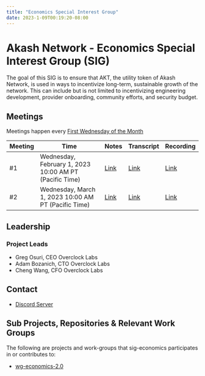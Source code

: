 ```yaml
---
title: "Economics Special Interest Group"
date: 2023-1-09T00:19:20-08:00
---
```


# Akash Network - Economics Special Interest Group (SIG)

The goal of this SIG is to ensure that AKT, the utility token of Akash Network, is used in ways to incentivize long-term, sustainable growth of the network. This can include but is not limited to incentivizing engineering development, provider onboarding, community efforts, and security budget.
## Meetings

Meetings happen every [First Wednesday of the Month](https://calendar.google.com/calendar/u/0?cid=Y18yNWU1ZTM3NDhlNGM0YWI3YTU1ZjQxZmJjNWViZWJjYzBhMDNiNDBmYjAyODc4NWYxNDE1OWJmYWViZWExMmUyQGdyb3VwLmNhbGVuZGFyLmdvb2dsZS5jb20)

| Meeting | Time | Notes | Transcript | Recording
| --- | --- | --- | --- | --- |
| #1 | Wednesday, February 1, 2023 10:00 AM PT (Pacific Time) | [Link](meetings/001-2023-02-01.md) | [Link](meetings/001-2023-02-01.md#transcript) | [Link](https://2fcdf3q4tmqictuygtzlcutkagumlk7z2bayh3ren5x3hbp5el7a.arweave.net/0UQy7hybIIFOmDTysVJqAajFq_nQQYPuJG9vs4X9Iv4)
| #2 | Wednesday, March 1, 2023 10:00 AM PT (Pacific Time) | [Link](meetings/002-2023-03-01.md) | [Link](meetings/002-2023-03-01.md#transcript) | [Link](https://vuyt47n5ybxp7xreixfqbigow2sl46sfhjtzbvpr4alcorbnimxa.arweave.net/rTE-fb3Abv_eJEXLAKDOtqS-ekU6Z5DV8eAWJ0QtQy4)


## Leadership

### Project Leads

* Greg Osuri, CEO Overclock Labs
* Adam Bozanich, CTO Overclock Labs
* Cheng Wang, CFO Overclock Labs

## Contact

- [Discord Server](https://discord.com/channels/747885925232672829/1062752068907044985/1069627540509036686)

## Sub Projects, Repositories & Relevant Work Groups

The following are projects and work-groups that sig-economics participates in or contributes to:

- [wg-economics-2.0](../wg-economics-2.0)
